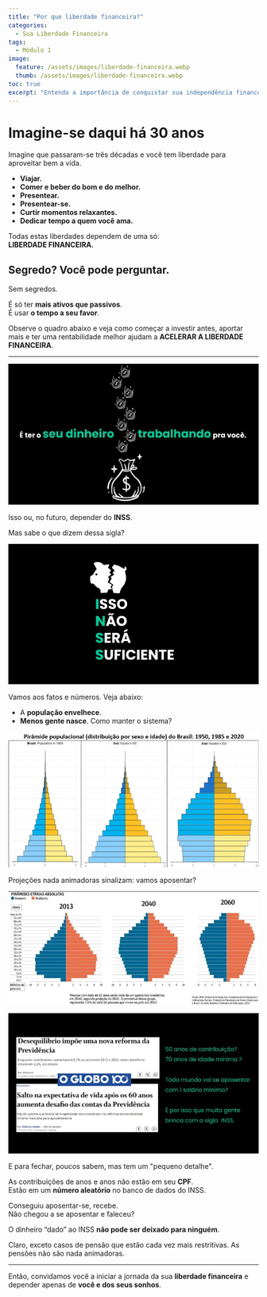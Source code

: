 ```yaml
---
title: "Por que liberdade financeira?"
categories:
  - Sua Liberdade Financeira
tags:
  - Módulo 1
image:
  feature: /assets/images/liberdade-financeira.webp
  thumb: /assets/images/liberdade-financeira.webp
toc: true
excerpt: "Entenda a importância de conquistar sua independência financeira."
---
```


# Imagine-se daqui há 30 anos

Imagine que passaram-se três décadas e você tem liberdade para aproveitar bem a vida.

- **Viajar.**
- **Comer e beber do bom e do melhor.**
- **Presentear.**
- **Presentear-se.**
- **Curtir momentos relaxantes.**
- **Dedicar tempo a quem você ama.**

Todas estas liberdades dependem de uma só:  
**LIBERDADE FINANCEIRA.**

## Segredo? Você pode perguntar.

Sem segredos.

É só ter **mais ativos que passivos**.  
É usar **o tempo a seu favor**.

Observe o quadro abaixo e veja como começar a investir antes, aportar mais e ter uma rentabilidade melhor ajudam a **ACELERAR A LIBERDADE FINANCEIRA**.

---

![Seu dinheiro trabalhando.](/assets/images/seu-dinheiro.webp)

Isso ou, no futuro, depender do **INSS**.

Mas sabe o que dizem dessa sigla?

![Isso Não Será Suficiente.](/assets/images/inss.webp)

Vamos aos fatos e números. Veja abaixo:

- A **população envelhece**.
- **Menos gente nasce**. Como manter o sistema?

![Pirâmide Populacional.](/assets/images/piramide-populacional.webp)

Projeções nada animadoras sinalizam: vamos aposentar?

![Projeções Nada Animadoras.](/assets/images/projecao.webp)

![O Globo.](/assets/images/o_globo.webp)

E para fechar, poucos sabem, mas tem um "pequeno detalhe".

As contribuições de anos e anos não estão em seu **CPF**.  
Estão em um **número aleatório** no banco de dados do INSS.

Conseguiu aposentar-se, recebe.  
Não chegou a se aposentar e faleceu?

O dinheiro “dado” ao INSS **não pode ser deixado para ninguém**.

Claro, exceto casos de pensão que estão cada vez mais restritivas. As pensões não são nada animadoras.

---

Então, convidamos você a iniciar a jornada da sua **liberdade financeira** e depender apenas de **você e dos seus sonhos**.
